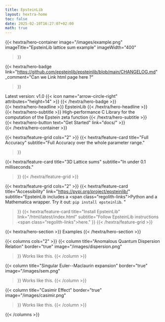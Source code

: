 ```yaml
---
title: EpsteinLib
layout: hextra-home
toc: false
date: 2025-02-10T16:27:07+02:00
math: true
---
```


{{< hextra/hero-container
  image="/images/example.png"
  imageTitle="EpsteinLib lattice sum example"
  imageWidth="400"
>}}


{{< hextra/hero-badge
link="https://github.com/epsteinlib/epsteinlib/blob/main/CHANGELOG.md"
_comment="Can we Link html page here ?"
>}}
  <div class="hx-w-2 hx-h-2 hx-rounded-full hx-bg-primary-400"></div>
  <span>Latest version: v1.0</span>
  {{< icon name="arrow-circle-right" attributes="height=14" >}}
{{< /hextra/hero-badge >}}

<div class="hx-mt-6 hx-mb-6">
{{< hextra/hero-headline >}}
  EpsteinLib
{{< /hextra/hero-headline >}}
</div>

<div class="hx-mt-6 hx-mb-6">
{{< hextra/hero-subtitle >}}
High-performance C Library for the computation of the Epstein zeta function
{{< /hextra/hero-subtitle >}}
</div>

<div class="hx-mt-6 hx-mb-6">
{{< hextra/hero-button text="Get Started" link="docs/" >}}
</div>
{{< /hextra/hero-container >}}

<div class="hx-mt-6"></div>
<div class="hx-mt-6"></div>
<div class="hx-mt-6"></div>

{{< hextra/feature-grid cols="2" >}}
  {{< hextra/feature-card
    title="Full Accuracy"
    subtitle="Full Accuracy over the whole parameter range."
  >}}

  {{< hextra/feature-card
    title="3D Lattice sums"
    subtitle="In under $0.1$ milliseconds."
  >}}
{{< /hextra/feature-grid >}}

<div class="hx-mt-6"></div>

{{< hextra/feature-grid cols="2" >}}
  {{< hextra/feature-card
    title="Accessibility"
    link="https://pypi.org/project/epsteinlib/"
    subtitle="EpsteinLib includes a <span class=\"regolith-links\">Python</span> and a Mathematica wrapper. Try it out: `pip install epsteinlib`. "
  >}}
  {{< hextra/feature-card
    title="Install EpsteinLib"
    link="/html/latest/index.html"
    subtitle="Follow EpsteinLib instructions <span class=\"regolith-links\">here</span>."
  >}}
{{< /hextra/feature-grid >}}

<div class="hx-mt-6 hx-mb-6"></div>
<div class="hx-mt-6 hx-mb-6"></div>
{{< hextra/hero-section >}}
  Examples
{{< /hextra/hero-section >}}


{{< columns cols="2" >}}
  {{< column
      title="Anomalous Quantum Dispersion Relation"
      border="true"
      image="/images/dispersion.png"
  >}}
Works like this.
{{< /column >}}

{{< column
    title="Singular Euler--Maclaurin expansion"
    border="true"
    image="/images/sem.png"
>}}
Works like this.
{{< /column >}}

{{< column
    title="Casimir Effect"
    border="true"
    image="/images/casimir.png"
>}}
Works like this.
{{< /column >}}


{{< /columns >}}
